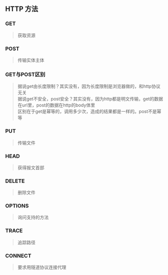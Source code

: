 ## HTTP 方法
### GET
> 获取资源
### POST
> 传输实体主体

### GET与POST区别
> 据说get由长度限制？其实没有，因为长度限制是浏览器做的，和http协议无关    
> 据说get不安全，post安全？其实没有，因为http都是明文传输，get的数据在url里，post的数据在http的body体里    
> 区别在于get是幂等的，调用多少次，造成的结果都是一样的。post不是幂等

### PUT
> 传输文件
### HEAD
> 获得报文首部
### DELETE
> 删除文件
### OPTIONS
> 询问支持的方法
### TRACE
> 追踪路径
### CONNECT
> 要求用隧道协议连接代理
